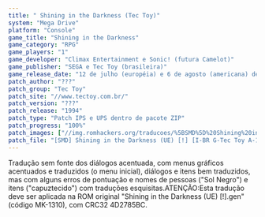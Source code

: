 ```yaml
---
title: " Shining in the Darkness (Tec Toy)"
system: "Mega Drive"
platform: "Console"
game_title: "Shining in the Darkness"
game_category: "RPG"
game_players: "1"
game_developer: "Climax Entertainment e Sonic! (futura Camelot)"
game_publisher: "SEGA e Tec Toy (brasileira)"
game_release_date: "12 de julho (européia) e 6 de agosto (americana) de 1991, e 1994 (brasileira)"
patch_author: "???"
patch_group: "Tec Toy"
patch_site: "//www.tectoy.com.br/"
patch_version: "???"
patch_release: "1994"
patch_type: "Patch IPS e UPS dentro de pacote ZIP"
patch_progress: "100%"
patch_images: ["//img.romhackers.org/traducoes/%5BSMD%5D%20Shining%20in%20the%20Darkness%20-%20Tec%20Toy%20-%201.png","//img.romhackers.org/traducoes/%5BSMD%5D%20Shining%20in%20the%20Darkness%20-%20Tec%20Toy%20-%202.png","//img.romhackers.org/traducoes/%5BSMD%5D%20Shining%20in%20the%20Darkness%20-%20Tec%20Toy%20-%203.png"]
patch_file: "[SMD] Shining in the Darkness (UE) [!] [I-BR G-Tec Toy A-1994].zip"
---
```

Tradução sem fonte dos diálogos acentuada, com menus gráficos acentuados e traduzidos (o menu inicial), diálogos e itens bem traduzidos, mas com alguns erros de pontuação e nomes de pessoas ("Sol Negro") e itens ("capuztecido") com traduções esquisitas.ATENÇÃO:Esta tradução deve ser aplicada na ROM original "Shining in the Darkness (UE) [!].gen" (código MK-1310), com CRC32 4D2785BC.